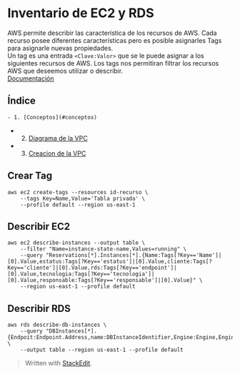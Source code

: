 
# Inventario de EC2 y RDS 

AWS permite describir las característica de los recursos de AWS. Cada recurso posee diferentes características pero es posible asignarles Tags para asignarle nuevas propiedades.  
Un tag es una entrada ``<Clave:Valor>`` que se le puede asignar  a los siguientes recursos de AWS.
Los tags nos permitiran filtrar los recursos AWS que deseemos utilizar o describir.   
[Documentación](https://docs.aws.amazon.com/general/latest/gr/aws_tagging.html)

## Índice 
	- 1. [Conceptos](#conceptos) 
- 2. [Diagrama de la VPC](#diagrama)
- 3. [Creacion de la VPC](#creacion)

## Crear Tag 
```console
aws ec2 create-tags --resources id-recurso \
	--tags Key=Name,Value='Tabla privada' \
	--profile default --region us-east-1

```
##  Describir EC2

```console
aws ec2 describe-instances --output table \
	--filter "Name=instance-state-name,Values=running" \
	--query "Reservations[*].Instances[*].{Name:Tags[?Key=='Name']|[0].Value,estatus:Tags[?Key=='estatus']|[0].Value,cliente:Tags[?Key=='cliente']|[0].Value,rds:Tags[?Key=='endpoint']|[0].Value,tecnologia:Tags[?Key=='tecnologia']|[0].Value,responsable:Tags[?Key=='responsable']|[0].Value}" \
	--region us-east-1 --profile default
```
## Describir RDS

```console
aws rds describe-db-instances \
	--query "DBInstances[*].{Endpoit:Endpoint.Address,name:DBInstanceIdentifier,Engine:Engine,EngineVersion:EngineVersion,GB:AllocatedStorage,Estatus:DBInstanceStatus}" \
	--output table --region us-east-1 --profile default
```


> Written with [StackEdit](https://stackedit.io/).
<!--stackedit_data:
eyJoaXN0b3J5IjpbMTA5MTk0MDI1Myw5NTQzNTU4NTAsMTI0MT
A0OTgwMV19
-->